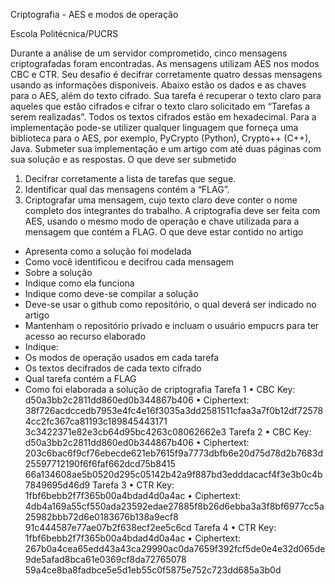 Criptografia - AES e modos de operação

Escola Politécnica/PUCRS

Durante a análise de um servidor comprometido, cinco mensagens criptografadas foram
encontradas. As mensagens utilizam AES nos modos CBC e CTR. Seu desafio é decifrar
corretamente quatro dessas mensagens usando as informações disponíveis.
Abaixo estão os dados e as chaves para o AES, além do texto cifrado. Sua tarefa é
recuperar o texto claro para aqueles que estão cifrados e cifrar o texto claro solicitado em
“Tarefas a serem realizadas”. Todos os textos cifrados estão em hexadecimal. Para a
implementação pode-se utilizer qualquer linguagem que forneça uma biblioteca para o
AES, por exemplo, PyCrypto (Python), Crypto++ (C++), Java.
Submeter sua implementação e um artigo com até duas páginas com sua solução e as
respostas.
O que deve ser submetido
1. Decifrar corretamente a lista de tarefas que segue.
2. Identificar qual das mensagens contém a “FLAG”.
3. Criptografar uma mensagem, cujo texto claro deve conter o nome completo dos
integrantes do trabalho. A criptografia deve ser feita com AES, usando o mesmo
modo de operação e chave utilizada para a mensagem que contém a FLAG.
O que deve estar contido no artigo
- Apresenta como a solução foi modelada
- Como você identificou e decifrou cada mensagem
- Sobre a solução
- Indique como ela funciona
- Indique como deve-se compilar a solução
- Deve-se usar o github como repositório, o qual deverá ser indicado no artigo
- Mantenham o repositório privado e incluam o usuário empucrs para ter
acesso ao recurso elaborado
- Indique:
- Os modos de operação usados em cada tarefa
- Os textos decifrados de cada texto cifrado
- Qual tarefa contém a FLAG
- Como foi elaborada a solução de criptografia
Tarefa 1
• CBC Key: d50a3bb2c2811dd860ed0b344867b406
• Ciphertext:
38f726acdccedb7953e4fc4e16f3035a3dd2581511cfaa3a7f0b12df725784cc2fc367ca81193c189845443171
3c3422371e82e3cb64d95bc4263c08062662e3
Tarefa 2
• CBC Key: d50a3bb2c2811dd860ed0b344867b406
• Ciphertext:
203c6bac6f9cf76ebecde621eb7615f9a7773dbfb6e20d75d78d2b7683d25597712190f6f6faf662dcd75b8415
66a134608ae5b0520d295c05142b42a9f887bd3edddacacf4f3e3b0c4b7849695d46d9
Tarefa 3
• CTR Key: 1fbf6bebb2f7f365b00a4bdad4d0a4ac
• Ciphertext:
4db4a169a55cf550ada23592edae27885f8b26d6ebba3a3f8bf6977cc5a25982bbb72d6e0183676b138a9ecf8
91c444587e77ae07b2f638ecf2ee5c6cd
Tarefa 4
• CTR Key: 1fbf6bebb2f7f365b00a4bdad4d0a4ac
• Ciphertext:
267b0a4cea65edd43a43ca29990ac0da7659f392fcf5de0e4e32d065de9de5afad8bca61e0369cf8da72765078
59a4ce8ba8fadbce5e5d1eb55c0f5875e752c723dd685a3b0d
